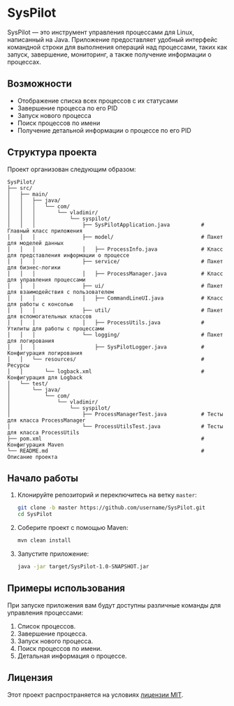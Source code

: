 
# SysPilot

SysPilot — это инструмент управления процессами для Linux, написанный на Java. Приложение предоставляет удобный интерфейс командной строки для выполнения операций над процессами, таких как запуск, завершение, мониторинг, а также получение информации о процессах.

## Возможности

- Отображение списка всех процессов с их статусами
- Завершение процесса по его PID
- Запуск нового процесса
- Поиск процессов по имени
- Получение детальной информации о процессе по его PID

## Структура проекта

Проект организован следующим образом:

```
SysPilot/
├── src/
│   ├── main/
│   │   ├── java/
│   │   │   └── com/
│   │   │       └── vladimir/
│   │   │           └── syspilot/
│   │   │               ├── SysPilotApplication.java          # Главный класс приложения
│   │   │               ├── model/                            # Пакет для моделей данных
│   │   │               │   ├── ProcessInfo.java              # Класс для представления информации о процессе
│   │   │               ├── service/                          # Пакет для бизнес-логики
│   │   │               │   ├── ProcessManager.java           # Класс для управления процессами
│   │   │               ├── ui/                               # Пакет для взаимодействия с пользователем
│   │   │               │   ├── CommandLineUI.java            # Класс для работы с консолью
│   │   │               ├── util/                             # Пакет для вспомогательных классов
│   │   │               │   ├── ProcessUtils.java             # Утилиты для работы с процессами
│   │   │               └── logging/                          # Пакет для логирования
│   │   │                   ├── SysPilotLogger.java           # Конфигурация логирования
│   │   └── resources/                                        # Ресурсы
│   │       └── logback.xml                                   # Конфигурация для Logback
│   └── test/
│       └── java/
│           └── com/
│               └── vladimir/
│                   └── syspilot/
│                       ├── ProcessManagerTest.java           # Тесты для класса ProcessManager
│                       └── ProcessUtilsTest.java             # Тесты для класса ProcessUtils
├── pom.xml                                                   # Конфигурация Maven
└── README.md                                                 # Описание проекта
```

## Начало работы

1. Клонируйте репозиторий и переключитесь на ветку `master`:
   ```bash
   git clone -b master https://github.com/username/SysPilot.git
   cd SysPilot
   ```

2. Соберите проект с помощью Maven:
   ```bash
   mvn clean install
   ```

3. Запустите приложение:
   ```bash
   java -jar target/SysPilot-1.0-SNAPSHOT.jar
   ```

## Примеры использования

При запуске приложения вам будут доступны различные команды для управления процессами:
1. Список процессов.
2. Завершение процесса.
3. Запуск нового процесса.
4. Поиск процессов по имени.
5. Детальная информация о процессе.

## Лицензия

Этот проект распространяется на условиях [лицензии MIT](./LICENSE).
